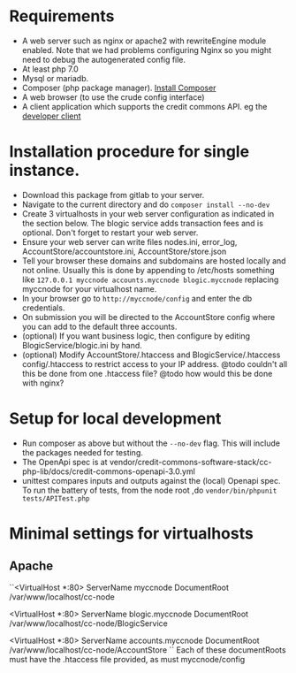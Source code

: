 # Requirements

* A web server such as nginx or apache2 with rewriteEngine module enabled. Note that we had problems configuring Nginx so you might need to debug the autogenerated config file.
* At least php 7.0
* Mysql or mariadb.
* Composer (php package manager). [Install Composer](https://getcomposer.org/download)
* A web browser (to use the crude config interface)
* A client application which supports the credit commons API. eg the [developer client](https://gitlab.com/credit-commons-software-stack/cc-dev-client)

# Installation procedure for single instance.

  * Download this package from gitlab to your server.
  * Navigate to the current directory and do ``composer install --no-dev``
  * Create 3 virtualhosts in your web server configuration as indicated in the section below. The blogic service adds transaction fees and is optional. Don't forget to restart your web server.
  * Ensure your web server can write files nodes.ini, error_log, AccountStore/accountstore.ini, AccountStore/store.json
  * Tell your browser these domains and subdomains are hosted locally and not online. Usually this is done by appending to /etc/hosts something like ``127.0.0.1 myccnode accounts.myccnode blogic.myccnode`` replacing myccnode for your virtualhost name.
  * In your browser go to ``http://myccnode/config`` and enter the db credentials.
  * On submission you will be directed to the AccountStore config where you can add to the default three accounts.
  * (optional) If you want business logic, then configure by editing BlogicService/blogic.ini by hand.
  * (optional) Modify AccountStore/.htaccess and BlogicService/.htaccess config/.htaccess to restrict access to your IP address. @todo couldn't all this be done from one .htaccess file? @todo how would this be done with nginx?

# Setup for local development

  * Run composer as above but without the ``--no-dev`` flag. This will include the packages needed for testing.
  * The OpenApi spec is at vendor/credit-commons-software-stack/cc-php-lib/docs/credit-commons-openapi-3.0.yml
  * unittest compares inputs and outputs against the (local) Openapi spec. To run the battery of tests, from the node root ,do ``vendor/bin/phpunit tests/APITest.php``

# Minimal settings for virtualhosts
## Apache
``<VirtualHost *:80>
  ServerName myccnode
  DocumentRoot /var/www/localhost/cc-node
</VirtualHost>

<VirtualHost *:80>
  ServerName blogic.myccnode
  DocumentRoot /var/www/localhost/cc-node/BlogicService
</VirtualHost>

<VirtualHost *:80>
  ServerName accounts.myccnode
  DocumentRoot /var/www/localhost/cc-node/AccountStore
</VirtualHost>``
Each of these documentRoots must have the .htaccess file provided, as must myccnode/config
